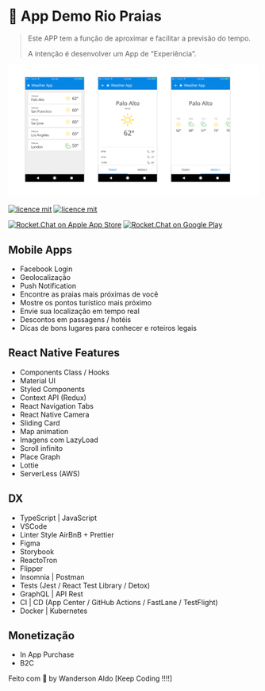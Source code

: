 # :ocean: App Demo Rio Praias

> Este APP tem a função de aproximar e facilitar a previsão do tempo.
>
> A intenção é desenvolver um App de “Experiência”.

![App Demo](/src/assets/app-rio-praias.png "App Demo")

[![licence mit](https://img.shields.io/badge/licence-MIT-blue.svg)](https://github.com/afonsopacifer/open-source-boilerplate/blob/master/LICENSE.md)
[![licence mit](https://img.shields.io/badge/licence-MIT-blue.svg)](https://github.com/omariosouto/pokedex/blob/master/LICENSE)

[![Rocket.Chat on Apple App Store](https://user-images.githubusercontent.com/551004/29770691-a2082ff4-8bc6-11e7-89a6-964cd405ea8e.png)](https://itunes.apple.com/us/app/rocket-chat/id1148741252?mt=8)
[![Rocket.Chat on Google Play](https://user-images.githubusercontent.com/551004/29770692-a20975c6-8bc6-11e7-8ab0-1cde275496e0.png)](https://play.google.com/store/apps/details?id=chat.rocket.android)

## Mobile Apps

+ Facebook Login
+ Geolocalização
+ Push Notification
+ Encontre as praias mais próximas de você
+ Mostre os pontos turístico mais próximo
+ Envie sua localização em tempo real
+ Descontos em passagens / hotéis
+ Dicas de bons lugares para conhecer e roteiros legais

## React Native Features

+ Components Class / Hooks
+ Material UI
+ Styled Components
+ Context API (Redux)
+ React Navigation Tabs
+ React Native Camera
+ Sliding Card
+ Map animation
+ Imagens com LazyLoad
+ Scroll infinito
+ Place Graph
+ Lottie
+ ServerLess (AWS)

## DX

+ TypeScript | JavaScript
+ VSCode
+ Linter Style AirBnB + Prettier
+ Figma
+ Storybook
+ ReactoTron
+ Flipper
+ Insomnia | Postman
+ Tests (Jest / React Test Library / Detox)
+ GraphQL | API Rest
+ CI | CD (App Center / GitHub Actions / FastLane / TestFlight)
+ Docker | Kubernetes

## Monetização

+ In App Purchase
+ B2C

Feito com 💖 by Wanderson Aldo [Keep Coding !!!!]
